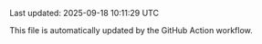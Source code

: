Last updated: 2025-09-18 10:11:29 UTC

This file is automatically updated by the GitHub Action workflow.
